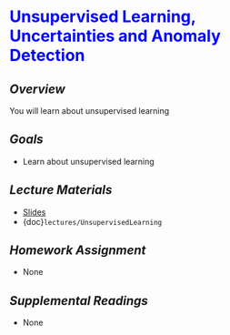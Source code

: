 # <span style="color: blue;"><b>Unsupervised Learning, Uncertainties and Anomaly Detection</b></span>

## *Overview*
You will learn about unsupervised learning

## *Goals*
* Learn about unsupervised learning

## *Lecture Materials*
* [Slides](https://docs.google.com/presentation/d/1jGxr3j5t7Ahi3Ai6501dVJXOIzvlYMGhe9ZDqHlcfjo/edit?usp=sharing)
* {doc}`lectures/UnsupervisedLearning`

## *Homework Assignment*
* None

## *Supplemental Readings*
* None

